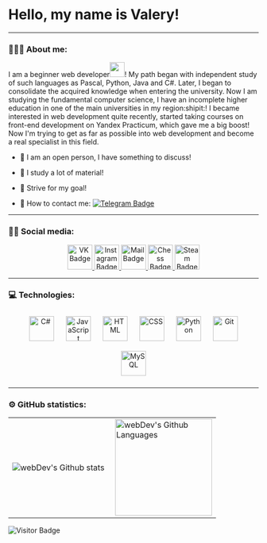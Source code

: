 # Hello, my name is Valery!

---

### 👨🏻‍💻 About me:

I am a beginner web developer<img src="https://media.giphy.com/media/WUlplcMpOCEmTGBtBW/giphy.gif" width="30px">! My path began with independent study of such languages as Pascal, Python, Java and C#. Later, I began to consolidate the acquired knowledge when entering the university. Now I am studying the fundamental computer science, I have an incomplete higher education in one of the main universities in my region:shipit:! I became interested in web development quite recently, started taking courses on front-end development on Yandex Practicum, which gave me a big boost! Now I'm trying to get as far as possible into web development and become a real specialist in this field.

<!-- <p align="center">
 <img width="600" src="assets/github-snake.svg" alt="snake"/>
</p> -->

- :two_men_holding_hands: I am an open person, I have something to discuss!

- :blue_book: I study a lot of material!

- :running: Strive for my goal!

- :thought_balloon: How to contact me: [![Telegram Badge](https://img.shields.io/badge/-vgartg-blue?style=flat&logo=Telegram&logoColor=white)](https://t.me/vgartg)

---

### 🤝🏻 Social media:

  <div id="badges" align="center">
    <a href="https://vk.com/vgartg" target="_blank">
      <img src="https://cdn-icons-png.flaticon.com/512/145/145813.png" width="50" height="50" alt="VK Badge"/>
    </a>
    <a href="https://instagram.com/vgartg" target="_blank">
      <img src="https://cdn-icons-png.flaticon.com/512/2111/2111463.png" width="50" height="50" alt="Instagram Badge"/>
    </a>
   <a href="mailto:gopik539@mail.com" terget="_blank">
    <img src="https://cdn-icons-png.flaticon.com/512/2611/2611659.png" width="50" height="50" alt="Mail Badge"/>
   </a>
   <a href="https://lichess.org/@/GROSSMEISTEER" target="_blank">
    <img src="https://cdn-icons-png.flaticon.com/512/1253/1253677.png" width="50" height="50" alt="Chess Badge"/>
   </a>
   <a href="https://steamcommunity.com/id/vgartg" target="_blank">
    <img src="https://cdn-icons-png.flaticon.com/512/3670/3670233.png" width="50" height="50" alt="Steam Badge"/>
   </a>
</div>

 ---
 
 ### 💻 Technologies:

<div align="center">  
<a href="https://docs.microsoft.com/en-us/dotnet/csharp/" target="_blank"><img style="margin: 10px" src="https://profilinator.rishav.dev/skills-assets/csharp-original.svg" alt="C#" height="50" /></a>
<a href="https://www.java.com/ru/" target="_blank"><img style="margin: 10px" src="https://cdn-icons-png.flaticon.com/512/1199/1199124.png" alt="JavaScript" height="50" /></a>
<a href="https://html.com/html5/" target="_blank"><img style="margin: 10px" src="https://cdn-icons-png.flaticon.com/512/174/174854.png" alt="HTML" height="50" /></a>
<a href="https://www.w3schools.com/w3css/default.asp" target="_blank"><img style="margin: 10px" src="https://cdn-icons-png.flaticon.com/512/732/732190.png" alt="CSS" height="50" /></a>
<a href="https://www.python.org/" target="_blank"><img style="margin: 10px" src="https://profilinator.rishav.dev/skills-assets/python-original.svg" alt="Python" height="50" /></a>
<a href="https://github.com/" target="_blank"><img style="margin: 10px" src="https://profilinator.rishav.dev/skills-assets/git-scm-icon.svg" alt="Git" height="50" /></a>
<a href="https://www.mysql.com/" target="_blank"><img style="margin: 10px" src="https://profilinator.rishav.dev/skills-assets/mysql-original-wordmark.svg" alt="MySQL" height="50" /></a>
</div> 

---

### ⚙️ GitHub statistics:

<table>
  <tr>
    <td>
      <img align="left" src="http://github-readme-streak-stats.herokuapp.com?user=vgartg&theme=dark&background=000000" alt="webDev's Github stats" />
    </td>
    <td>
      <img height="195px" align="right" alt="webDev's Github Languages" src="https://github-readme-stats-sigma-five.vercel.app/api/top-langs/?username=vgartg&layout=compact&theme=vision-friendly-dark"/>
    </td>
  </tr>
</table>

![Visitor Badge](https://visitor-badge.laobi.icu/badge?page_id=vgartg)
